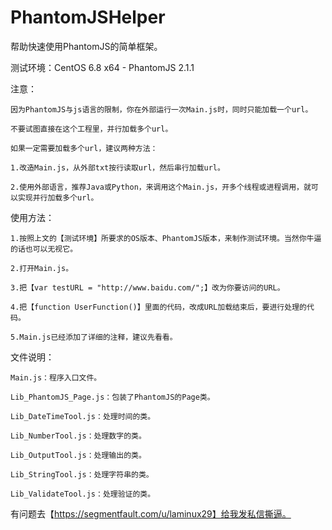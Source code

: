 # PhantomJSHelper

帮助快速使用PhantomJS的简单框架。


测试环境：CentOS 6.8 x64 - PhantomJS 2.1.1



注意：

    因为PhantomJS与js语言的限制，你在外部运行一次Main.js时，同时只能加载一个url。
    
    不要试图直接在这个工程里，并行加载多个url。

    如果一定需要加载多个url，建议两种方法：
    
    1.改造Main.js，从外部txt按行读取url，然后串行加载url。
    
    2.使用外部语言，推荐Java或Python，来调用这个Main.js，开多个线程或进程调用，就可以实现并行加载多个url。



使用方法：

    1.按照上文的【测试环境】所要求的OS版本、PhantomJS版本，来制作测试环境。当然你牛逼的话也可以无视它。
    
    2.打开Main.js。
    
    3.把【var testURL = "http://www.baidu.com/";】改为你要访问的URL。
    
    4.把【function UserFunction()】里面的代码，改成URL加载结束后，要进行处理的代码。
    
    5.Main.js已经添加了详细的注释，建议先看看。



文件说明：

    Main.js：程序入口文件。
    
    Lib_PhantomJS_Page.js：包装了PhantomJS的Page类。
    
    Lib_DateTimeTool.js：处理时间的类。
    
    Lib_NumberTool.js：处理数字的类。
    
    Lib_OutputTool.js：处理输出的类。
    
    Lib_StringTool.js：处理字符串的类。
    
    Lib_ValidateTool.js：处理验证的类。



有问题去【https://segmentfault.com/u/laminux29】给我发私信撕逼。
